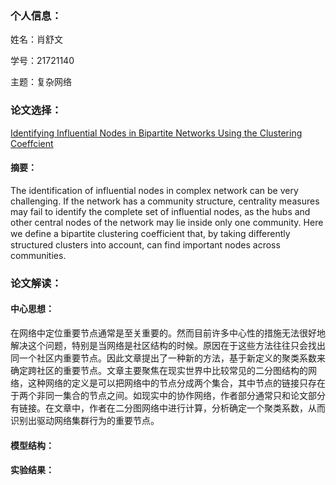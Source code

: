 ### 个人信息：

姓名：肖舒文

学号：21721140

主题：复杂网络


### 论文选择：

[Identifying Influential Nodes in Bipartite Networks Using the Clustering Coeffcient](https://arxiv.org/pdf/1406.5814.pdf)

#### 摘要：

The identification of influential nodes in complex network can be very challenging. If the network has a community structure, centrality measures may fail to identify the complete set of influential nodes, as the hubs and other central nodes of the network may lie inside only one community. Here we define a bipartite clustering coefficient that, by taking diﬀerently structured clusters into account, can find important nodes across communities.

### 论文解读：

#### 中心思想：

在网络中定位重要节点通常是至关重要的。然而目前许多中心性的措施无法很好地解决这个问题，特别是当网络是社区结构的时候。原因在于这些方法往往只会找出同一个社区内重要节点。因此文章提出了一种新的方法，基于新定义的聚类系数来确定跨社区的重要节点。文章主要聚焦在现实世界中比较常见的二分图结构的网络，这种网络的定义是可以把网络中的节点分成两个集合，其中节点的链接只存在于两个非同一集合的节点之间。如现实中的协作网络，作者部分通常只和论文部分有链接。在文章中，作者在二分图网络中进行计算，分析确定一个聚类系数，从而识别出驱动网络集群行为的重要节点。

#### 模型结构：

#### 实验结果：
